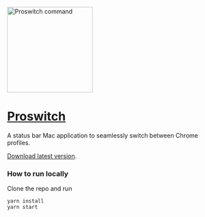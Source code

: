 <a href="https://proswitch.tiagoalves.me/" target="_blank"><img src="https://user-images.githubusercontent.com/407470/112759022-1953b400-8fe9-11eb-823b-bf14ecc15bd8.png" alt="Proswitch command" width="200"/></a>

# [Proswitch](https://proswitch.tiagoalves.me/)

A status bar Mac application to seamlessly switch between Chrome profiles.

[Download latest version](https://github.com/alvesjtiago/proswitch/releases/download/v1.0.2/Proswitch.zip).

### How to run locally

Clone the repo and run

```
yarn install
yarn start
```
